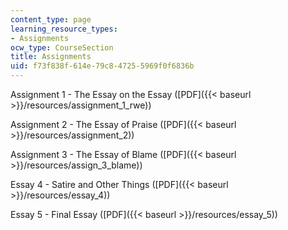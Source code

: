 ```yaml
---
content_type: page
learning_resource_types:
- Assignments
ocw_type: CourseSection
title: Assignments
uid: f73f838f-614e-79c8-4725-5969f0f6836b
---
```


Assignment 1 - The Essay on the Essay ([PDF]({{< baseurl >}}/resources/assignment_1_rwe))

Assignment 2 - The Essay of Praise ([PDF]({{< baseurl >}}/resources/assignment_2))

Assignment 3 - The Essay of Blame ([PDF]({{< baseurl >}}/resources/assign_3_blame))

Essay 4 - Satire and Other Things ([PDF]({{< baseurl >}}/resources/essay_4))

Essay 5 - Final Essay ([PDF]({{< baseurl >}}/resources/essay_5))